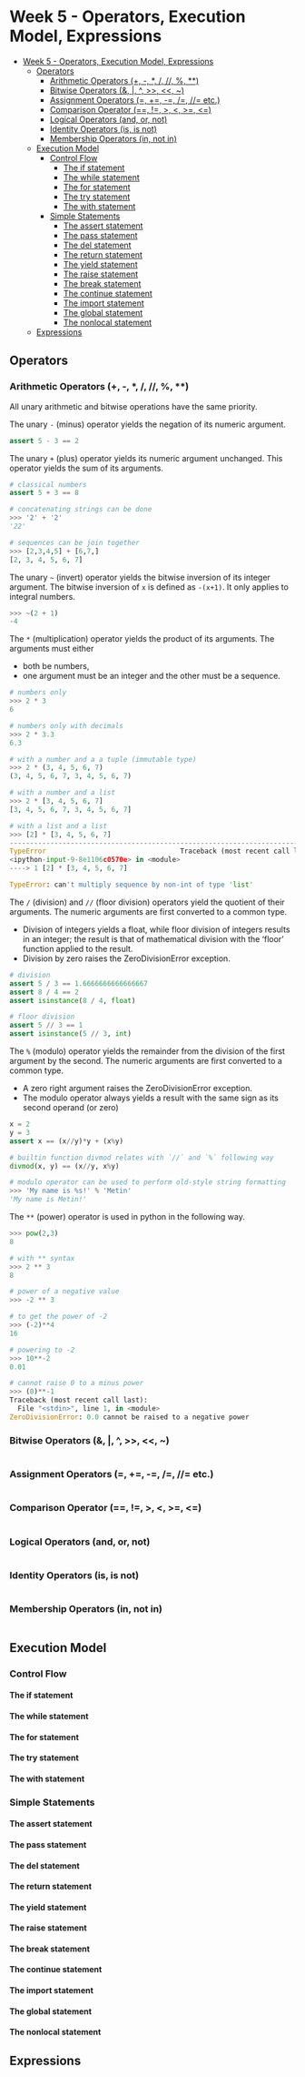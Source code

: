 # Week 5 - Operators, Execution Model, Expressions 

- [Week 5 - Operators, Execution Model, Expressions](#week-5---operators-execution-model-expressions)
  - [Operators](#operators)
    - [Arithmetic Operators (+, -, *, /, //, %, **)](#arithmetic-operators--------)
    - [Bitwise Operators (&, |, ^, >>, <<, ~)](#bitwise-operators------)
    - [Assignment Operators (=, +=, -=, /=, //= etc.)](#assignment-operators-------etc)
    - [Comparison Operator (==, !=, >, <, >=, <=)](#comparison-operator------)
    - [Logical Operators (and, or, not)](#logical-operators-and-or-not)
    - [Identity Operators (is, is not)](#identity-operators-is-is-not)
    - [Membership Operators (in, not in)](#membership-operators-in-not-in)
  - [Execution Model](#execution-model)
    - [Control Flow](#control-flow)
      - [The if statement](#the-if-statement)
      - [The while statement](#the-while-statement)
      - [The for statement](#the-for-statement)
      - [The try statement](#the-try-statement)
      - [The with statement](#the-with-statement)
    - [Simple Statements](#simple-statements)
      - [The assert statement](#the-assert-statement)
      - [The pass statement](#the-pass-statement)
      - [The del statement](#the-del-statement)
      - [The return statement](#the-return-statement)
      - [The yield statement](#the-yield-statement)
      - [The raise statement](#the-raise-statement)
      - [The break statement](#the-break-statement)
      - [The continue statement](#the-continue-statement)
      - [The import statement](#the-import-statement)
      - [The global statement](#the-global-statement)
      - [The nonlocal statement](#the-nonlocal-statement)
  - [Expressions](#expressions)

## Operators

### Arithmetic Operators (+, -, *, /, //, %, **)

All unary arithmetic and bitwise operations have the same priority.

The unary `-` (minus) operator yields the negation of its numeric argument.

``` py
assert 5 - 3 == 2
```

The unary `+` (plus) operator yields its numeric argument unchanged. This operator yields the sum of its arguments.

``` py
# classical numbers
assert 5 + 3 == 8

# concatenating strings can be done 
>>> '2' + '2'
'22'

# sequences can be join together
>>> [2,3,4,5] + [6,7,]
[2, 3, 4, 5, 6, 7]
```

The unary `~` (invert) operator yields the bitwise inversion of its integer argument. The bitwise inversion of `x` is defined as `-(x+1)`. It only applies to integral numbers.

``` py
>>> ~(2 + 1)
-4
```

The `*` (multiplication) operator yields the product of its arguments. The arguments must either 
- both be numbers, 
- one argument must be an integer and the other must be a sequence. 

``` py
# numbers only
>>> 2 * 3
6

# numbers only with decimals
>>> 2 * 3.3
6.3

# with a number and a a tuple (immutable type)
>>> 2 * (3, 4, 5, 6, 7)
(3, 4, 5, 6, 7, 3, 4, 5, 6, 7)

# with a number and a list
>>> 2 * [3, 4, 5, 6, 7]
[3, 4, 5, 6, 7, 3, 4, 5, 6, 7]

# with a list and a list
>>> [2] * [3, 4, 5, 6, 7]
---------------------------------------------------------------------------
TypeError                                 Traceback (most recent call last)
<ipython-input-9-8e1106c0570e> in <module>
----> 1 [2] * [3, 4, 5, 6, 7]

TypeError: can't multiply sequence by non-int of type 'list'
```

The `/` (division) and `//` (floor division) operators yield the quotient of their arguments. The numeric arguments are first converted to a common type. 

- Division of integers yields a float, while floor division of integers results in an integer; the result is that of mathematical division with the ‘floor’ function applied to the result. 
- Division by zero raises the ZeroDivisionError exception.


``` py
# division
assert 5 / 3 == 1.6666666666666667
assert 8 / 4 == 2
assert isinstance(8 / 4, float)

# floor division
assert 5 // 3 == 1
assert isinstance(5 // 3, int)
```

The `%` (modulo) operator yields the remainder from the division of the first argument by the second. The numeric arguments are first converted to a common type. 

- A zero right argument raises the ZeroDivisionError exception.
- The modulo operator always yields a result with the same sign as its second operand (or zero)

``` py
x = 2
y = 3
assert x == (x//y)*y + (x%y)

# builtin function divmod relates with `//` and `%` following way
divmod(x, y) == (x//y, x%y)

# modulo operator can be used to perform old-style string formatting
>>> 'My name is %s!' % 'Metin'
'My name is Metin!'
```

The `**` (power) operator is used in python in the following way.

``` py
>>> pow(2,3)
8

# with ** syntax
>>> 2 ** 3
8

# power of a negative value
>>> -2 ** 3

# to get the power of -2
>>> (-2)**4
16

# powering to -2
>>> 10**-2
0.01

# cannot raise 0 to a minus power
>>> (0)**-1
Traceback (most recent call last):
  File "<stdin>", line 1, in <module>
ZeroDivisionError: 0.0 cannot be raised to a negative power
```

### Bitwise Operators (&, |, ^, >>, <<, ~)


``` py
```


### Assignment Operators (=, +=, -=, /=, //= etc.)

``` py
```

### Comparison Operator (==, !=, >, <, >=, <=)

``` py
```

### Logical Operators (and, or, not)

``` py
```

### Identity Operators (is, is not)

``` py
```

### Membership Operators (in, not in)

``` py
```

## Execution Model

### Control Flow

#### The if statement
#### The while statement
#### The for statement
#### The try statement
#### The with statement

### Simple Statements

#### The assert statement
#### The pass statement
#### The del statement
#### The return statement
#### The yield statement
#### The raise statement
#### The break statement
#### The continue statement
#### The import statement
#### The global statement
#### The nonlocal statement

## Expressions 